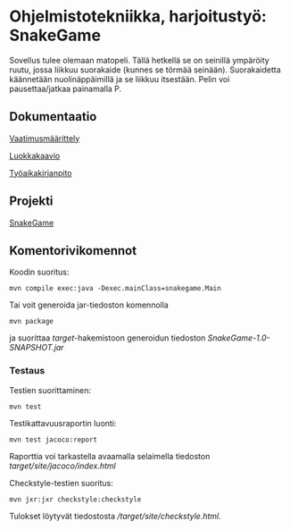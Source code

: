 # Ohjelmistotekniikka, harjoitustyö: SnakeGame

Sovellus tulee olemaan matopeli. Tällä hetkellä se on seinillä ympäröity ruutu, jossa liikkuu suorakaide (kunnes se törmää seinään). Suorakaidetta käännetään nuolinäppäimillä ja se liikkuu itsestään. Pelin voi pausettaa/jatkaa painamalla P.

## Dokumentaatio

[Vaatimusmäärittely](https://github.com/selsama/ot-harjoitus/blob/master/dokumentointi/vaatimusmaarittely.md)

[Luokkakaavio](https://github.com/selsama/ot-harjoitus/blob/master/dokumentointi/arkkitehtuuri.md)

[Työaikakirjanpito](https://github.com/selsama/ot-harjoitus/blob/master/dokumentointi/tyoaikakirjanpito.md)

## Projekti

[SnakeGame](https://github.com/selsama/ot-harjoitus/tree/master/SnakeGame)

## Komentorivikomennot

Koodin suoritus: 

    mvn compile exec:java -Dexec.mainClass=snakegame.Main
    
Tai voit generoida jar-tiedoston komennolla 

    mvn package

ja suorittaa *target*-hakemistoon generoidun tiedoston *SnakeGame-1.0-SNAPSHOT.jar*

### Testaus

Testien suorittaminen: 

    mvn test

Testikattavuusraportin luonti: 

    mvn test jacoco:report

Raporttia voi tarkastella avaamalla selaimella tiedoston *target/site/jacoco/index.html*

Checkstyle-testien suoritus:

    mvn jxr:jxr checkstyle:checkstyle
    
Tulokset löytyvät tiedostosta */target/site/checkstyle.html.*
